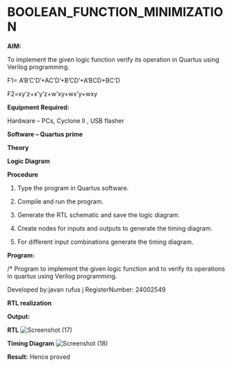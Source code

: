 # BOOLEAN_FUNCTION_MINIMIZATION

**AIM:**

To implement the given logic function verify its operation in Quartus using Verilog programming.

F1= A’B’C’D’+AC’D’+B’CD’+A’BCD+BC’D 

F2=xy’z+x’y’z+w’xy+wx’y+wxy

**Equipment Required:**

Hardware – PCs, Cyclone II , USB flasher

**Software – Quartus prime**

**Theory**

**Logic Diagram**

**Procedure**

1.	Type the program in Quartus software.

2.	Compile and run the program.

3.	Generate the RTL schematic and save the logic diagram.

4.	Create nodes for inputs and outputs to generate the timing diagram.

5.	For different input combinations generate the timing diagram.


**Program:**

/* Program to implement the given logic function and to verify its operations in quartus using Verilog programming. 

Developed by:javan rufus j RegisterNumber: 24002549


**RTL realization**

**Output:**

**RTL**
![Screenshot (17)](https://github.com/user-attachments/assets/c77ede06-6a01-499b-8c1b-0d537d961bd9)

**Timing Diagram**
![Screenshot (18)](https://github.com/user-attachments/assets/5f918575-a270-4d42-9524-2b9444d9134c)

**Result:**
Hence proved

